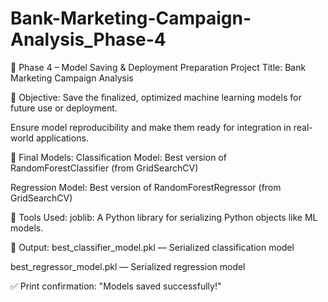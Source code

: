 # Bank-Marketing-Campaign-Analysis_Phase-4
💾 Phase 4 – Model Saving & Deployment Preparation
Project Title: Bank Marketing Campaign Analysis

🎯 Objective:
Save the finalized, optimized machine learning models for future use or deployment.

Ensure model reproducibility and make them ready for integration in real-world applications.

🧠 Final Models:
Classification Model: Best version of RandomForestClassifier (from GridSearchCV)

Regression Model: Best version of RandomForestRegressor (from GridSearchCV)

🔧 Tools Used:
joblib: A Python library for serializing Python objects like ML models.

📂 Output:
best_classifier_model.pkl — Serialized classification model

best_regressor_model.pkl — Serialized regression model

✅ Print confirmation: "Models saved successfully!"
